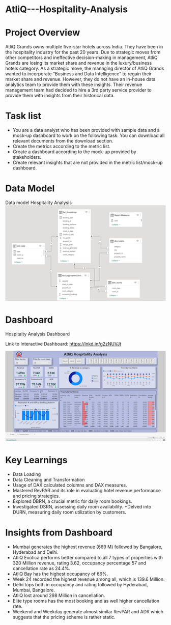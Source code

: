 # AtliQ---Hospitality-Analysis


# Project Overview
AtliQ Grands owns multiple five-star hotels across India. They have been in the hospitality industry for the past 20 years. Due to strategic moves from other competitors and ineffective decision-making in management, AtliQ Grands are losing its market share and revenue in the luxury/business hotels category. As a strategic move, the managing director of AtliQ Grands wanted to incorporate “Business and Data Intelligence” to regain their market share and revenue. However, they do not have an in-house data analytics team to provide them with these insights.
Their revenue management team had decided to hire a 3rd party service provider to provide them with insights from their historical data.

# Task list
+ You are a data analyst who has been provided with sample data and a mock-up dashboard to work on the following task. You can download all relevant documents from the download section.
+ Create the metrics according to the metric list.
+ Create a dashboard according to the mock-up provided by stakeholders.
+ Create relevant insights that are not provided in the metric list/mock-up dashboard.
 
# Data Model
Data model Hospitality Analysis
![Data model Hospitality Analysis](https://github.com/JBPANDYA/AtliQ---Hospitality-Analysis/blob/main/hospitality_data_model.png
)

# Dashboard

Hospitalty Analysis Dashboard

Link to Interactive Dashboard:  https://lnkd.in/g2zNUVJt

![Hospitalty Analysis Dashboard](https://github.com/JBPANDYA/AtliQ---Hospitality-Analysis/blob/main/Hospitality%20Analysis.png)

# Key Learnings
+ Data Loading
+ Data Cleaning and Transformation
+ Usage of DAX calculated columns and DAX measures.
+ Mastered RevPAR and its role in evaluating hotel revenue performance and pricing strategies.
+ Explored DBRN, a crucial metric for daily room bookings.
+ Investigated DSRN, assessing daily room availability.
+Delved into DURN, measuring daily room utilization by customers.

# Insights from Dashboard
+ Mumbai generates the highest revenue (669 M) followed by Bangalore, Hyderabad and Delhi.
+ AtliQ Exotica performs better compared to all 7 types of properties with 320 Million revenue, rating 3.62, occupancy percentage 57 and cancellation rate as 24.4%.
+ AtliQ Bay has the highest occupancy of 66%.
+ Week 24 recorded the highest revenue among all, which is 139.6 Million.
+ Delhi tops both in occupancy and rating followed by Hyderabad, Mumbai, Bangalore.
+ AtliQ lost around 298 Million in cancellation.
+ Elite type rooms has the most booking and as well higher cancellation rate.
+ Weekend and Weekday generate almost similar RevPAR and ADR which suggests that the pricing scheme is rather static.

